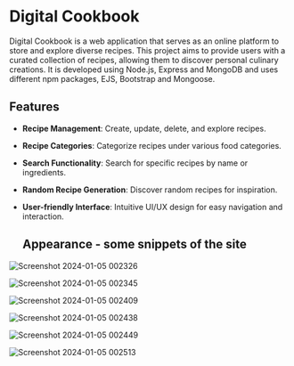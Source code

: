# Digital Cookbook

Digital Cookbook is a web application that serves as an online platform to store and explore diverse recipes. This project aims to provide users with a curated collection of recipes, allowing them to discover personal culinary creations.
It is developed using Node.js, Express and MongoDB and uses different npm packages, EJS, Bootstrap and Mongoose.


## Features

- **Recipe Management**: Create, update, delete, and explore recipes.
- **Recipe Categories**: Categorize recipes under various food categories.
- **Search Functionality**: Search for specific recipes by name or ingredients.
- **Random Recipe Generation**: Discover random recipes for inspiration.
- **User-friendly Interface**: Intuitive UI/UX design for easy navigation and interaction.

  ## Appearance - some snippets of the site

  
![Screenshot 2024-01-05 002326](https://github.com/oanasabau1/Digital-Cookbook/assets/115418520/fcfdf80a-2c32-4b0f-a917-c15df1346716)

![Screenshot 2024-01-05 002345](https://github.com/oanasabau1/Digital-Cookbook/assets/115418520/239340f9-5580-4fa2-94ac-cbbfa1ae4b57)

![Screenshot 2024-01-05 002409](https://github.com/oanasabau1/Digital-Cookbook/assets/115418520/5104486e-a2cb-4ec5-b60e-469a917cb14c)

![Screenshot 2024-01-05 002438](https://github.com/oanasabau1/Digital-Cookbook/assets/115418520/5441a513-e001-42cf-bd2c-cf61c9048904)

![Screenshot 2024-01-05 002449](https://github.com/oanasabau1/Digital-Cookbook/assets/115418520/592c5ab3-53d2-401c-a361-f6867386a7c7)


![Screenshot 2024-01-05 002513](https://github.com/oanasabau1/Digital-Cookbook/assets/115418520/9cdb28c2-035b-48b5-a7fb-25ea7fb0c8e6)




